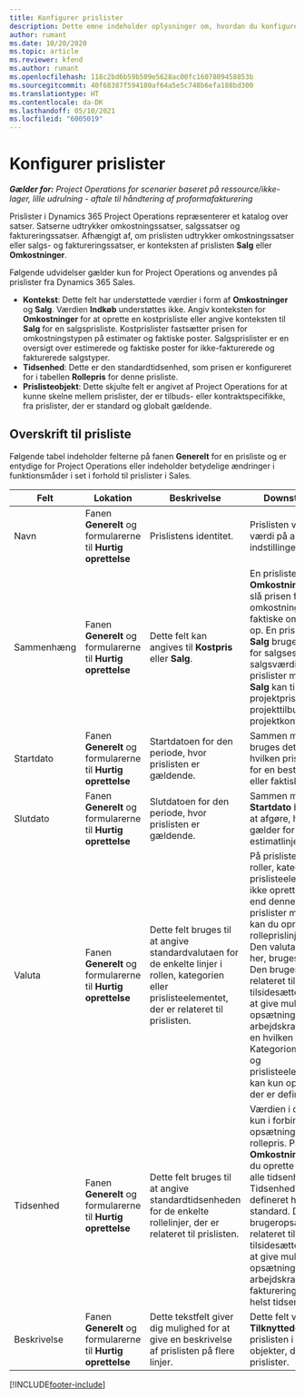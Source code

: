 ```yaml
---
title: Konfigurer prislister
description: Dette emne indeholder oplysninger om, hvordan du konfigurerer kost- og salgsprislister.
author: rumant
ms.date: 10/20/2020
ms.topic: article
ms.reviewer: kfend
ms.author: rumant
ms.openlocfilehash: 118c2bd6b59b509e5628ac00fc1607809458853b
ms.sourcegitcommit: 40f68387f594180af64a5e5c748b6efa188bd300
ms.translationtype: HT
ms.contentlocale: da-DK
ms.lasthandoff: 05/10/2021
ms.locfileid: "6005019"
---
```

# <a name="set-up-price-lists"></a>Konfigurer prislister

_**Gælder for:** Project Operations for scenarier baseret på ressource/ikke-lager, lille udrulning - aftale til håndtering af proformafakturering_

Prislister i Dynamics 365 Project Operations repræsenterer et katalog over satser. Satserne udtrykker omkostningssatser, salgssatser og faktureringssatser. Afhængigt af, om prislisten udtrykker omkostningssatser eller salgs- og faktureringssatser, er konteksten af prislisten **Salg** eller **Omkostninger**.

Følgende udvidelser gælder kun for Project Operations og anvendes på prislister fra Dynamics 365 Sales.

- **Kontekst**: Dette felt har understøttede værdier i form af **Omkostninger** og **Salg**. Værdien **Indkøb** understøttes ikke. Angiv konteksten for **Omkostninger** for at oprette en kostprisliste eller angive konteksten til **Salg** for en salgsprisliste. Kostprislister fastsætter prisen for omkostningstypen på estimater og faktiske poster. Salgsprislister er en oversigt over estimerede og faktiske poster for ikke-fakturerede og fakturerede salgstyper.
- **Tidsenhed**: Dette er den standardtidsenhed, som prisen er konfigureret for i tabellen **Rollepris** for denne prisliste.
- **Prislisteobjekt**: Dette skjulte felt er angivet af Project Operations for at kunne skelne mellem prislister, der er tilbuds- eller kontraktspecifikke, fra prislister, der er standard og globalt gældende.

## <a name="price-list-header"></a>Overskrift til prisliste

Følgende tabel indeholder felterne på fanen **Generelt** for en prisliste og er entydige for Project Operations eller indeholder betydelige ændringer i funktionsmåder i set i forhold til prislister i Sales.

| Felt | Lokation | Beskrivelse | Downstream-virkning |
| --- | --- | --- | --- |
| Navn | Fanen **Generelt** og formularerne til **Hurtig oprettelse** | Prislistens identitet. | Prislisten vises med denne værdi på alle listesider og indstillinger for rullelister.|
| Sammenhæng | Fanen **Generelt** og formularerne til **Hurtig oprettelse** | Dette felt kan angives til **Kostpris** eller **Salg**. | En prisliste angivet med **Omkostninger** bruges til at slå prisen for omkostningsestimater og faktiske omkostningsværdier op. En prisliste angivet med **Salg** bruges til at slå prisen for salgsestimater og faktiske salgsværdier op. Kun prislister med konteksten **Salg** kan tilknyttes projektprislister for kunder, projekttilbud og projektkontrakter. |
| Startdato | Fanen **Generelt** og formularerne til **Hurtig oprettelse** | Startdatoen for den periode, hvor prislisten er gældende. | Sammen med feltet **Slutdato** bruges dette felt til at afgøre, hvilken prisliste der gælder for en bestemt estimatlinje eller faktisk linje. |
| Slutdato | Fanen **Generelt** og formularerne til **Hurtig oprettelse** | Slutdatoen for den periode, hvor prislisten er gældende. | Sammen med feltet **Startdato** bruges dette felt til at afgøre, hvilken prisliste der gælder for en bestemt estimatlinje eller faktisk linje. |
| Valuta | Fanen **Generelt** og formularerne til **Hurtig oprettelse** | Dette felt bruges til at angive standardvalutaen for de enkelte linjer i rollen, kategorien eller prislisteelementet, der er relateret til prislisten. | På prislisterne for **Salg**, roller, kategorier eller prislisteelementer kan der ikke oprettes en anden valuta end denne valuta. På prislister med **Omkostninger** kan du oprette en rolleprislinje i alle valutaer. Den valuta, der er defineret her, bruges som standard. Den brugeropsætning, der er relateret til rollepriser, kan tilsidesætte denne værdi for at give mulighed for opsætning af satser for arbejdskraftomkostninger i en hvilken som helst valuta. Kategoriomkostningssatser og prislisteelementomkostninger kan kun oprettes i den valuta, der er defineret her. |
| Tidsenhed | Fanen **Generelt** og formularerne til **Hurtig oprettelse** | Dette felt bruges til at angive standardtidsenheden for de enkelte rollelinjer, der er relateret til prislisten. | Værdien i dette felt bruges kun i forbindelse med opsætning af en relateret rollepris. På prislister med **Omkostninger** og **Salg** kan du oprette en rolleprislinje i alle tidsenheder. Tidsenheden, der er defineret her, bruges som standard. Den brugeropsætning, der er relateret til rollepriser, kan tilsidesætte denne værdi for at give mulighed for opsætning af satser for arbejdskraftomkostninger og fakturering i en hvilken som helst tidsenhed. |
| Beskrivelse | Fanen **Generelt** og formularerne til **Hurtig oprettelse** | Dette tekstfelt giver dig mulighed for at give en beskrivelse af prislisten på flere linjer. | Dette felt vises i de **Tilknyttede** visninger på prislisten i forskellige objekter, der har relaterede prislister. |


[!INCLUDE[footer-include](../includes/footer-banner.md)]